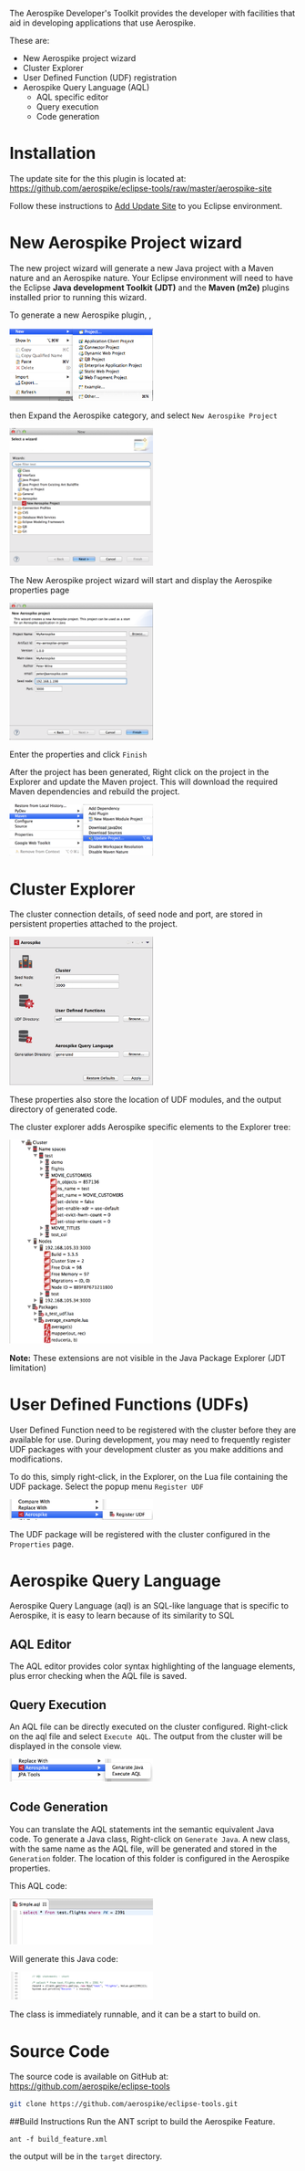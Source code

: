 The Aerospike Developer's Toolkit provides the developer with facilities that aid in developing applications that use Aerospike.

These are:
* New Aerospike project wizard
* Cluster Explorer
* User Defined Function (UDF) registration
* Aerospike Query Language (AQL)
	* AQL specific editor
	* Query execution
	* Code generation
	

# Installation
The update site for the this plugin is located at: https://github.com/aerospike/eclipse-tools/raw/master/aerospike-site 

Follow these instructions to [Add Update Site](http://help.eclipse.org/kepler/index.jsp?topic=/org.eclipse.platform.doc.user/tasks/tasks-127.htm) to you Eclipse environment.

# New Aerospike Project wizard

The new project wizard will generate a new Java project with a Maven nature and an Aerospike nature. Your Eclipse environment will need to have the Eclipse **Java development Toolkit (JDT)** and the **Maven (m2e)** plugins installed prior to running this wizard.

To generate a new Aerospike plugin, , 

<img src="assets/eclipse_new_project.png" alt="New -> Project" width="50%" height="50%"/>

then Expand the Aerospike category, and select `New Aerospike Project`

<img src="assets/eclipse_new_project_dialog_aerospike.png" alt="New Aerospike Project" width="50%" height="50%"/>

The New Aerospike project wizard will start and display the Aerospike properties page

<img src="assets/eclipse_new_project_aerospike_properties.png" alt="Enter the Aerospike properties" width="50%" height="50%"/>

Enter the properties and click `Finish`

After the project has been generated, Right click on the project in the Explorer and update the Maven project. This will download the required Maven dependencies and rebuild the project.
 
<img src="assets/eclipse_update_maven.png" alt="Enter the Aerospike properties" width="50%" height="50%"/>
  
# Cluster Explorer

The cluster connection details, of seed node and port, are stored in persistent properties attached to the project. 

<img src="assets/eclipse_aerospike_properties.png" alt="Figure 1" width="50%" height="50%"/>
 

These properties also store the location of UDF modules, and the output directory of generated code.

The cluster explorer adds Aerospike specific elements to the Explorer tree:

<img src="assets/eclipse_cluster_explorer.png" alt="Figure 2" width="50%" height="50%"/>
		
**Note:**
These extensions are not visible in the Java Package Explorer (JDT limitation)



# User Defined Functions (UDFs)

User Defined Function need to be registered with the cluster before they are available for use. During development, you may need to frequently register UDF packages with your development cluster as you make additions and modifications.

To do this, simply right-click, in the Explorer, on the Lua file containing the UDF package. Select the popup menu `Register UDF`

<img src="assets/eclipse_register_udf.png" alt="Figure 3" width="50%" height="50%"/>

The UDF package will be registered with the cluster configured in the `Properties` page.


# Aerospike Query Language
Aerospike Query Language (aql) is an SQL-like language that is specific to Aerospike, it is easy to learn because of its similarity to SQL 

## AQL Editor
The AQL editor provides color syntax highlighting of the language elements, plus error checking when the AQL file is saved.

## Query Execution
An AQL file can be directly executed on the cluster configured.
Right-click on the aql file and select `Execute AQL`. The output from the cluster will be displayed in the console view.

<img src="assets/eclipse_aql_menu.png" alt="Figure 4" width="50%" height="50%"/>


## Code Generation
You can translate the AQL statements int the semantic equivalent Java code. To generate a Java class, Right-click on `Generate Java`. A new class, with the same name as the AQL file, will be generated and stored in the `Generation` folder. The location of this folder is configured in the Aerospike properties.

This AQL code: 

<img src="assets/eclipse_aql_editor.png" alt="Figure 5" width="50%" height="50%"/>

Will generate this Java code:

<img src="assets/eclipse_exported_java.png" alt="iFigure 6" width="50%" height="50%"/>


The class is immediately runnable, and it can be a start to build on.

# Source Code

The source code is available on GitHub at: https://github.com/aerospike/eclipse-tools

```bash
git clone https://github.com/aerospike/eclipse-tools.git
```
##Build Instructions
Run the ANT script to build the Aerospike Feature.

```
ant -f build_feature.xml
``` 
the output will be in the `target` directory.


